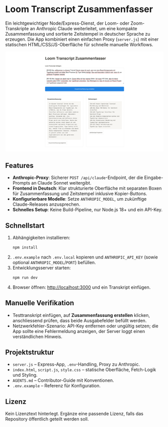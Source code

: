 # Loom Transcript Zusammenfasser

Ein leichtgewichtiger Node/Express-Dienst, der Loom- oder Zoom-Transkripte an Anthropic Claude weiterleitet, um eine kompakte Zusammenfassung und sortierte Zeitstempel in deutscher Sprache zu erzeugen. Die App kombiniert einen einfachen Proxy (`server.js`) mit einer statischen HTML/CSS/JS-Oberfläche für schnelle manuelle Workflows.

![Screenshot der Weboberfläche](./Screenshot_Loom_Transkript_Zusammenfasser.png)

## Features
- **Anthropic-Proxy**: Sicherer `POST /api/claude`-Endpoint, der die Eingabe-Prompts an Claude Sonnet weitergibt.
- **Frontend in Deutsch**: Klar strukturierte Oberfläche mit separaten Boxen für Zusammenfassung und Zeitstempel inklusive Kopier-Buttons.
- **Konfigurierbare Modelle**: Setze `ANTHROPIC_MODEL`, um zukünftige Claude-Releases anzusprechen.
- **Schnelles Setup**: Keine Build-Pipeline, nur Node.js 18+ und ein API-Key.

## Schnellstart
1. Abhängigkeiten installieren:
   ```bash
   npm install
   ```
2. `.env.example` nach `.env.local` kopieren und `ANTHROPIC_API_KEY` (sowie optional `ANTHROPIC_MODEL`/`PORT`) befüllen.
3. Entwicklungsserver starten:
   ```bash
   npm run dev
   ```
4. Browser öffnen: [http://localhost:3000](http://localhost:3000) und ein Transkript einfügen.

## Manuelle Verifikation
- Testtranskript einfügen, auf **Zusammenfassung erstellen** klicken, anschliessend prüfen, dass beide Ausgabefelder befüllt werden.
- Netzwerkfehler-Szenario: API-Key entfernen oder ungültig setzen; die App sollte eine Fehlermeldung anzeigen, der Server loggt einen verständlichen Hinweis.

## Projektstruktur
- `server.js` – Express-App, `.env`-Handling, Proxy zu Anthropic.
- `index.html`, `script.js`, `style.css` – statische Oberfläche, Fetch-Logik und Styling.
- `AGENTS.md` – Contributor-Guide mit Konventionen.
- `.env.example` – Referenz für Konfiguration.

## Lizenz
Kein Lizenztext hinterlegt. Ergänze eine passende Lizenz, falls das Repository öffentlich geteilt werden soll.
